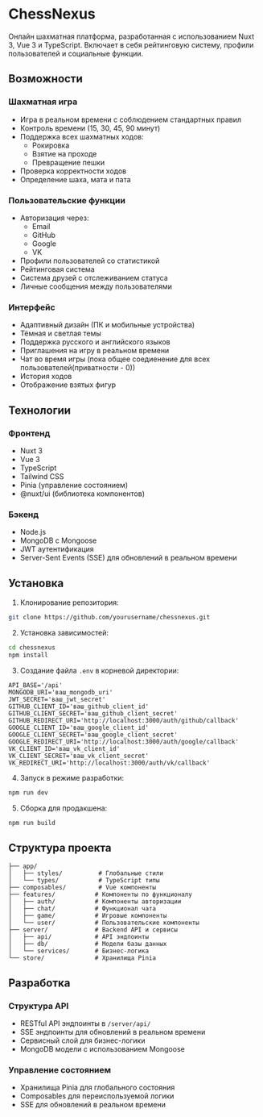 # ChessNexus

Онлайн шахматная платформа, разработанная с использованием Nuxt 3, Vue 3 и TypeScript. Включает в себя рейтинговую систему, профили пользователей и социальные функции.

## Возможности

### Шахматная игра

- Игра в реальном времени с соблюдением стандартных правил
- Контроль времени (15, 30, 45, 90 минут)
- Поддержка всех шахматных ходов:
  - Рокировка
  - Взятие на проходе
  - Превращение пешки
- Проверка корректности ходов
- Определение шаха, мата и пата

### Пользовательские функции

- Авторизация через:
  - Email
  - GitHub
  - Google
  - VK
- Профили пользователей со статистикой
- Рейтинговая система
- Система друзей с отслеживанием статуса
- Личные сообщения между пользователями

### Интерфейс

- Адаптивный дизайн (ПК и мобильные устройства)
- Тёмная и светлая темы
- Поддержка русского и английского языков
- Приглашения на игру в реальном времени
- Чат во время игры (пока общее соедиенение для всех пользователей(приватности - 0))
- История ходов
- Отображение взятых фигур

## Технологии

### Фронтенд

- Nuxt 3
- Vue 3
- TypeScript
- Tailwind CSS
- Pinia (управление состоянием)
- @nuxt/ui (библиотека компонентов)

### Бэкенд

- Node.js
- MongoDB с Mongoose
- JWT аутентификация
- Server-Sent Events (SSE) для обновлений в реальном времени

## Установка

1. Клонирование репозитория:

```bash
git clone https://github.com/yourusername/chessnexus.git
```

2. Установка зависимостей:

```bash
cd chessnexus
npm install
```

3. Создание файла `.env` в корневой директории:

```env
API_BASE='/api'
MONGODB_URI='ваш_mongodb_uri'
JWT_SECRET='ваш_jwt_secret'
GITHUB_CLIENT_ID='ваш_github_client_id'
GITHUB_CLIENT_SECRET='ваш_github_client_secret'
GITHUB_REDIRECT_URI='http://localhost:3000/auth/github/callback'
GOOGLE_CLIENT_ID='ваш_google_client_id'
GOOGLE_CLIENT_SECRET='ваш_google_client_secret'
GOOGLE_REDIRECT_URI='http://localhost:3000/auth/google/callback'
VK_CLIENT_ID='ваш_vk_client_id'
VK_CLIENT_SECRET='ваш_vk_client_secret'
VK_REDIRECT_URI='http://localhost:3000/auth/vk/callback'
```

4. Запуск в режиме разработки:

```bash
npm run dev
```

5. Сборка для продакшена:

```bash
npm run build
```

## Структура проекта

```
├── app/
│   ├── styles/          # Глобальные стили
│   └── types/           # TypeScript типы
├── composables/         # Vue компоненты
├── features/           # Компоненты по функционалу
│   ├── auth/           # Компоненты авторизации
│   ├── chat/           # Функционал чата
│   ├── game/           # Игровые компоненты
│   └── user/           # Пользовательские компоненты
├── server/             # Backend API и сервисы
│   ├── api/            # API эндпоинты
│   ├── db/             # Модели базы данных
│   └── services/       # Бизнес-логика
└── store/              # Хранилища Pinia
```

## Разработка

### Структура API

- RESTful API эндпоинты в `/server/api/`
- SSE эндпоинты для обновлений в реальном времени
- Сервисный слой для бизнес-логики
- MongoDB модели с использованием Mongoose

### Управление состоянием

- Хранилища Pinia для глобального состояния
- Composables для переиспользуемой логики
- SSE для обновлений в реальном времени
